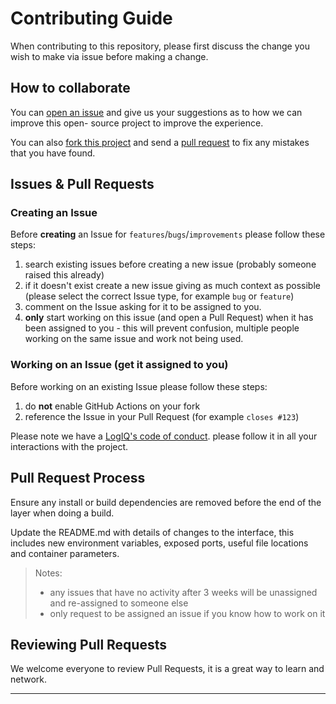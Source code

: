 # Contributing Guide

When contributing to this repository, please first discuss the change you wish to make via issue before making a change.

## How to collaborate

You can [open an issue](https://help.github.com/articles/creating-an-issue/) and give us your suggestions as to how we can improve this open- source project to improve the experience.

You can also [fork this project](https://help.github.com/articles/fork-a-repo/) and send a [pull request](https://help.github.com/articles/using-pull-requests/) to fix any mistakes that you have found.

## Issues & Pull Requests

### Creating an Issue

Before **creating** an Issue for `features`/`bugs`/`improvements` please follow these steps:

1. search existing issues before creating a new issue (probably someone raised this already)
1. if it doesn't exist create a new issue giving as much context as possible (please select the correct Issue type, for example `bug` or `feature`)
1. comment on the Issue asking for it to be assigned to you.
1. **only** start working on this issue (and open a Pull Request) when it has been assigned to you - this will prevent confusion, multiple people working on the same issue and work not being used.

### Working on an Issue (get it assigned to you)

Before working on an existing Issue please follow these steps:
1. do **not** enable GitHub Actions on your fork
1. reference the Issue in your Pull Request (for example `closes #123`)

Please note we have a [LogIQ's code of conduct](https://github.com/ossu/code-of-conduct). please follow it in all your interactions with the project.

## Pull Request Process

Ensure any install or build dependencies are removed before the end of the layer when doing a build.

Update the README.md with details of changes to the interface, this includes new environment variables, exposed ports, useful file locations and container parameters.


> Notes:
> - any issues that have no activity after 3 weeks will be unassigned and re-assigned to someone else
> - only request to be assigned an issue if you know how to work on it

## Reviewing Pull Requests

We welcome everyone to review Pull Requests, it is a great way to learn and network.



---
